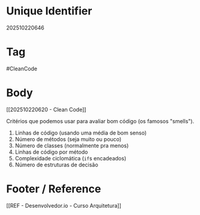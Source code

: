 # Unique Identifier
202510220646

# Tag
#CleanCode 

# Body
[[202510220620 - Clean Code]]

Critérios que podemos usar para avaliar bom código (os famosos "smells").
1. Linhas de código (usando uma média de bom senso)
2. Número de métodos (seja muito ou pouco)
3. Número de classes (normalmente pra menos)
4. Linhas de código por método
5. Complexidade ciclomática (`if`s encadeados)
6. Número de estruturas de decisão

# Footer / Reference
[[REF - Desenvolvedor.io - Curso Arquitetura]]